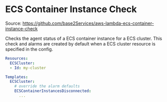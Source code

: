 # ECS Container Instance Check

Source: https://github.com/base2Services/aws-lambda-ecs-container-instance-check

Checks the agent status of a ECS container instance for a ECS cluster. 
This check and alarms are created by default when a ECS cluster resource is specified in the config.

```yaml
Resources:
  ECSCluster:
  - Id: my-cluster

Templates:
  ECSCluster:
    # override the alarm defaults
    ECSContainerInstancesDisconnected:
      ...
```
